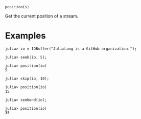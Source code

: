 ```
position(s)
```

Get the current position of a stream.

# Examples

```jldoctest
julia> io = IOBuffer("JuliaLang is a GitHub organization.");

julia> seek(io, 5);

julia> position(io)
5

julia> skip(io, 10);

julia> position(io)
15

julia> seekend(io);

julia> position(io)
35
```
